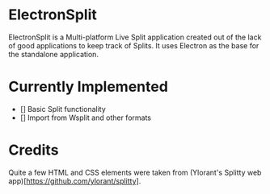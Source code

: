 # ElectronSplit
ElectronSplit is a Multi-platform Live Split application created out of the lack of good applications to keep track of Splits. It uses Electron as the base for the standalone application.

# Currently Implemented
- [] Basic Split functionality
- [] Import from Wsplit and other formats

# Credits
Quite a few HTML and CSS elements were taken from (Ylorant's Splitty web app)[https://github.com/ylorant/splitty].